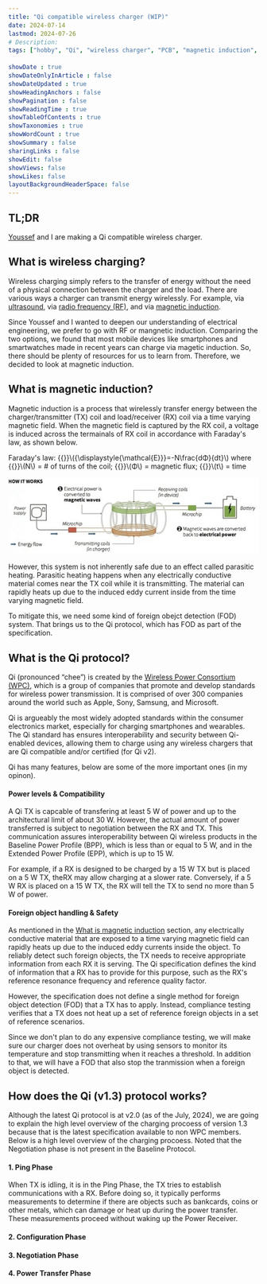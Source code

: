 ```yaml
---
title: "Qi compatible wireless charger (WIP)"
date: 2024-07-14
lastmod: 2024-07-26
# Description: 
tags: ["hobby", "Qi", "wireless charger", "PCB", "magnetic induction", "Altium Designer"]

showDate : true
showDateOnlyInArticle : false
showDateUpdated : true
showHeadingAnchors : false
showPagination : false
showReadingTime : true
showTableOfContents : true
showTaxonomies : true 
showWordCount : true
showSummary : false
sharingLinks : false
showEdit: false
showViews: false
showLikes: false
layoutBackgroundHeaderSpace: false
---
```


## TL;DR
[Youssef](https://linkedin.com/in/youssef-chaabani) and I are making a Qi compatible wireless charger. 


## What is wireless charging?
Wireless charging simply refers to the transfer of energy without the need of a physical connection between the charger and the load. There are various ways a charger can transmit energy wirelessly. For example, via [ultrasound](https://phys.org/news/2024-05-ultrasound-wireless-implantable-biomedical-devices.html), via [radio frequency (RF)](https://airfuel.org/airfuel-rf/), and via [magnetic induction](https://www.wirelesspowerconsortium.com/standards/qi-wireless-charging/).

Since Youssef and I wanted to deepen our understanding of electrical engineering, we prefer to go with RF or mangnetic induction. Comparing the two options, we found that most mobile devices like smartphones and smartwatches made in recent years can charge via magetic induction. So, there should be plenty of resources for us to learn from. Therefore, we decided to look at magnetic induction. 


## What is magnetic induction?
Magnetic induction is a process that wirelessly transfer energy between the charger/transmitter (TX) coil and load/receiver (RX) coil via a time varying magnetic field. When the magnetic field is captured by the RX coil, a voltage is induced across the termainals of RX coil in accordance with Faraday's law, as shown below. 

Faraday's law: {{<katex>}}\\({\displaystyle{\mathcal{E}}}=-N\frac{dΦ}{dt}\\) where {{<katex>}}\\(N\\) = # of turns of the coil; {{<katex>}}\\(Φ\\) = magnetic flux; {{<katex>}}\\(t\\) = time

![](images/how-it-works.png "Credit: [Thomson Reuters](https://blogs.thomsonreuters.com/answerson/wp-content/uploads/sites/3/2016/06/pdfnews-e1410790372461.jpg)")

However, this system is not inherently safe due to an effect called parasitic heating. Parasitic heating happens when any electrically conductive material comes near the TX coil while it is transmitting. The material can rapidly heats up due to the induced eddy current inside from the time varying magnetic field. 

To mitigate this, we need some kind of foreign obejct detection (FOD) system. That brings us to the Qi protocol, which has FOD as part of the specification. 


## What is the Qi protocol?
Qi (pronounced “chee”) is created by the [Wireless Power Consortium (WPC)](https://www.wirelesspowerconsortium.com), which is a group of companies that promote and develop standards for wireless power transmission. It is comprised of over 300 companies around the world such as Apple, Sony, Samsung, and Microsoft. 

Qi is argueably the most widely adopted standards within the consumer electronics market, especially for charging smartphones and wearables. The Qi standard has ensures interoperability and security between Qi-enabled devices, allowing them to charge using any wireless chargers that are Qi compatible and/or certified (for Qi v2).

Qi has many features, below are some of the more important ones (in my opinon).

#### Power levels & Compatibility
A Qi TX is capcable of transfering at least 5 W of power and up to the architectural limit of about 30 W. However, the actual amount of power transferred is subject to negotiation between the RX and TX. This communication assures interoperability between Qi wireless products
in the Baseline Power Profile (BPP), which is less than or equal to 5 W, and in the Extended Power Profile (EPP), which is up to 15 W.

For example, if a RX is designed to be charged by a 15 W TX but is placed on a 5 W TX, theRX may allow charging at a slower rate. Conversely, if a 5 W RX is placed on a 15 W TX, the RX will tell the TX to send no more than 5 W of power.

#### Foreign object handling & Safety
As mentioned in the [What is magnetic induction](#what-is-magnetic-induction) section, any electrically conductive material that are exposed to a time varying magnetic field can rapidly heats up due to the induced eddy currents inside the object. To reliably detect such foreign objects, the TX needs to receive appropriate information from each RX it is serving. The Qi specification defines the kind of information that a RX has to provide for this purpose, such as the RX's reference resonance frequency and reference quality factor. 

However, the specification does not define a single method for foreign object detection (FOD) that a TX has to apply. Instead, compliance testing verifies that a TX does not heat up a set of reference foreign objects in a set of reference scenarios. 

Since we don't plan to do any expensive compliance testing, we will make sure our charger does not overheat by using sensors to monitor its temperature and stop transmitting when it reaches a threshold. In addition to that, we will have a FOD that also stop the tranmission when a foreign object is detected.


## How does the Qi (v1.3) protocol works?
Although the latest Qi protocol is at v2.0 (as of the July, 2024), we are going to explain the high level overview of the charging procoess of version 1.3 because that is the latest specification available to non WPC members. Below is a high level overview of the charging procoess. Noted that the Negotiation phase is not present in the Baseline Protocol. 

#### 1. Ping Phase
When TX is idling, it is in the Ping Phase, the TX tries to establish communications with a RX. Before doing so, it typically performs measurements to determine if there are objects such as bankcards, coins or other metals, which can damage or heat up during the power transfer. These measurements proceed without waking up the Power Receiver.

#### 2. Configuration Phase


#### 3. Negotiation Phase 


#### 4. Power Transfer Phase